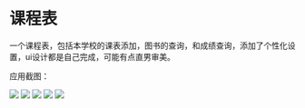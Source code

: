# 课程表

一个课程表，包括本学校的课表添加，图书的查询，和成绩查询，添加了个性化设置，ui设计都是自己完成，可能有点直男审美。

应用截图：

![](https://ox.xizero.com/uploads/2017/03/ic_setting.jpg)
![](https://ox.xizero.com/uploads/2017/03/ic_library.jpg)
![](https://ox.xizero.com/uploads/2017/03/ic_book.jpg)
![](https://ox.xizero.com/uploads/2017/03/ic_class.jpg)
![](https://ox.xizero.com/uploads/2017/03/ic_grade.jpg)



